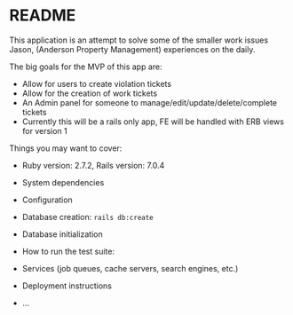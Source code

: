 # README

This application is an attempt to solve some of the smaller work issues Jason, (Anderson Property Management) experiences on the daily.

The big goals for the MVP of this app are:
* Allow for users to create violation tickets
* Allow for the creation of work tickets
* An Admin panel for someone to manage/edit/update/delete/complete tickets
* Currently this will be a rails only app, FE will be handled with ERB views for version 1

Things you may want to cover:

* Ruby version: 2.7.2, Rails version: 7.0.4
* System dependencies

* Configuration

* Database creation: `rails db:create`

* Database initialization

* How to run the test suite:

* Services (job queues, cache servers, search engines, etc.)

* Deployment instructions

* ...
